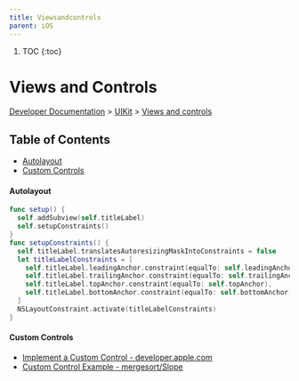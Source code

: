 ```yaml
---
title: Viewsandcontrols
parent: iOS
---
```


1. TOC
{:toc}
# Views and Controls

[Developer Documentation](https://developer.apple.com/documentation) >
[UIKit](https://developer.apple.com/documentation/uikit) >
[Views and controls](https://developer.apple.com/documentation/uikit/views_and_controls)

## Table of Contents
- [Autolayout](#autolayout)
- [Custom Controls](#custom-controls)

#### Autolayout

```swift
func setup() {
  self.addSubview(self.titleLabel)
  self.setupConstraints()
}
func setupConstraints() {
  self.titleLabel.translatesAutoresizingMaskIntoConstraints = false
  let titleLabelConstraints = [
    self.titleLabel.leadingAnchor.constraint(equalTo: self.leadingAnchor),
    self.titleLabel.trailingAnchor.constraint(equalTo: self.trailingAnchor),
    self.titleLabel.topAnchor.constraint(equalTo: self.topAnchor),
    self.titleLabel.bottomAnchor.constraint(equalTo: self.bottomAnchor)
  ]
  NSLayoutConstraint.activate(titleLabelConstraints)
}
```

#### Custom Controls
- [Implement a Custom Control - developer.apple.com](https://developer.apple.com/library/archive/referencelibrary/GettingStarted/DevelopiOSAppsSwift/ImplementingACustomControl.html)
- [Custom Control Example - mergesort/Slope](https://github.com/mergesort/Slope#lets-build-the-save-button-above)
